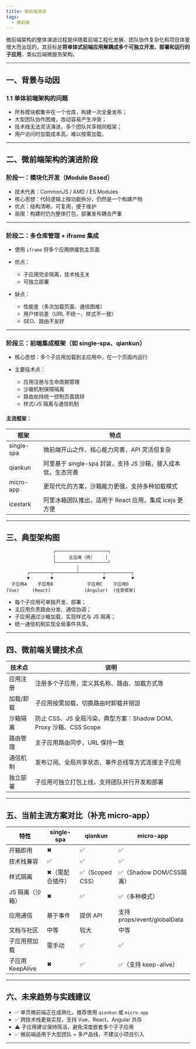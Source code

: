 ```yaml
---
title: 微前端演进
tags:
  - 微前端
---
```



微前端架构的整体演进过程是伴随着前端工程化发展、团队协作复杂化和项目体量增大而出现的，其目标是**将单体式前端应用解耦成多个可独立开发、部署和运行的子应用**，类似后端微服务架构。

---

## 一、背景与动因

### 1.1 单体前端架构的问题

* 所有模块都集中在一个仓库，构建一次全量发布；
* 大型团队协作困难，改动容易产生冲突；
* 技术栈无法灵活演进，多个团队共享相同框架；
* 用户访问时加载成本高，难以按需加载。

---

## 二、微前端架构的演进阶段

### **阶段一：模块化开发（Module Based）**

* 技术代表：CommonJS / AMD / ES Modules
* 核心思想：代码逻辑上按功能拆分，仍然是一个构建产物
* 优点：结构清晰，可复用，便于维护
* 局限：构建时仍为整体打包，部署发布耦合严重

---

### **阶段二：多仓库管理 + iframe 集成**

* 使用 `iframe` 将多个应用拼接到主页面
* 优点：

  * 子应用完全隔离，技术栈无关
  * 可独立部署
* 缺点：

  * 性能差（多次加载页面、通信困难）
  * 用户体验差（URL 不统一、样式不一致）
  * SEO、路由不友好

---

### **阶段三：前端集成框架（如 single-spa、qiankun）**

* 核心思想：多个子应用加载到主应用中，在一个页面内运行
* 主要技术点：

  * 应用注册与生命周期管理
  * 沙箱机制保障隔离
  * 路由劫持统一控制页面跳转
  * 样式/JS 隔离与通信机制

#### 主流框架：

| 框架         | 特点                                     |
| ---------- | -------------------------------------- |
| single-spa | 微前端开山之作，核心能力完善，API 灵活但复杂               |
| qiankun    | 阿里基于 single-spa 封装，支持 JS 沙箱，接入成本低，生态完善 |
| micro-app  | 更现代化的方案，沙箱能力更强，支持多种加载模式                |
| icestark   | 阿里冰箱团队推出，适用于 React 应用，集成 icejs 更方便     |

---

## 三、典型架构图

```
                  ┌────────────────────┐
                  │     主应用（壳）    │
                  └────────────────────┘
                           │
        ┌────────┬─────────┴─────────┬──────────┐
        ▼        ▼                   ▼          ▼
  子应用A    子应用B             子应用C    子应用D
(Vue)     (React)             (Angular)  (任意框架)
```

* 每个子应用可单独开发、部署；
* 主应用负责路由分发、通信协调；
* 子应用通过沙箱加载，实现样式与 JS 隔离；
* 统一通信机制实现全局事件共享。

---

## 四、微前端关键技术点

| 技术点   | 说明                                                |
| ----- | ------------------------------------------------- |
| 应用注册  | 注册多个子应用，定义其名称、路由、加载方式等                            |
| 加载/卸载 | 子应用按需加载，切换路由时卸载并销毁                                |
| 沙箱隔离  | 防止 CSS、JS 全局污染，典型方案：Shadow DOM、Proxy 沙箱、CSS Scope |
| 路由管理  | 主子应用路由同步，URL 保持一致                                 |
| 通信机制  | 发布订阅、全局共享状态、事件总线等方式连接主子应用                         |
| 独立部署  | 子应用可独立打包上线，支持团队并行开发和部署                            |

---

## 五、当前主流方案对比（补充 micro-app）

| 特性            | single-spa | qiankun       | micro-app                 |
| ------------- | ---------- | ------------- | ------------------------- |
| 开箱即用          | ✖          | ✅             | ✅                         |
| 技术栈兼容         | ✅          | ✅             | ✅                         |
| 样式隔离          | ✖（需配合插件）   | ✅（Scoped CSS） | ✅（Shadow DOM/CSS隔离）       |
| JS 隔离（沙箱）     | ✖          | ✅             | ✅（多种模式）                   |
| 应用通信          | 基于事件       | 提供 API        | 支持 props/event/globalData |
| 文档与社区         | 中等         | 较大            | 中等                        |
| 子应用预加载        | 需手动        | ✅             | ✅                         |
| 子应用 KeepAlive | ✖          | ✅             | ✅（支持 keep-alive）          |

---

## 六、未来趋势与实践建议

* ✅ 单页微前端正在成熟化，推荐使用 `qiankun` 或 `micro-app`
* ✅ 跨技术栈更易实现，支持 Vue、React、Angular 共存
* ⚠️ 子应用建议保持简洁，避免深度嵌套多个子子应用
* ✅ 微前端适用于大型团队 + 多产品线，不建议小项目引入

---

